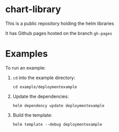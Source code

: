 # chart-library

This is a public repository holding the helm libraries

It has Github pages hosted on the branch `gh-pages`

# Examples

To run an example:

1. `cd` into the example directory:

   `cd example/deploymentexample`

2. Update the dependencies:

   `helm dependency update deploymentexample`

3. Build the template:

   `helm template --debug deploymentexample`
